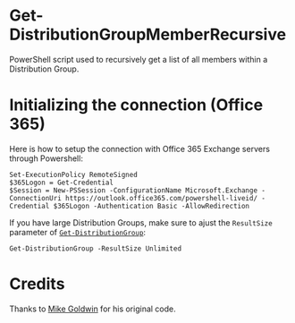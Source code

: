 # Get-DistributionGroupMemberRecursive
PowerShell script used to recursively get a list of all members within a Distribution Group.

# Initializing the connection (Office 365)  

Here is how to setup the connection with Office 365 Exchange servers through Powershell:

    Set-ExecutionPolicy RemoteSigned    
    $365Logon = Get-Credential
    $Session = New-PSSession -ConfigurationName Microsoft.Exchange -ConnectionUri https://outlook.office365.com/powershell-liveid/ -Credential $365Logon -Authentication Basic -AllowRedirection
    
If you have large Distribution Groups, make sure to ajust the `ResultSize` parameter of [`Get-DistributionGroup`](https://docs.microsoft.com/en-us/powershell/module/exchange/users-and-groups/get-distributiongroup?view=exchange-ps):
    
    Get-DistributionGroup -ResultSize Unlimited
    
# Credits

Thanks to [Mike Goldwin](https://social.technet.microsoft.com/Forums/ie/en-US/d6be3ddd-95fd-4b57-96e3-cb9f4d4f27db/getdistributiongroupmember-recursive-functionality?forum=winserverpowershell) for his original code.
